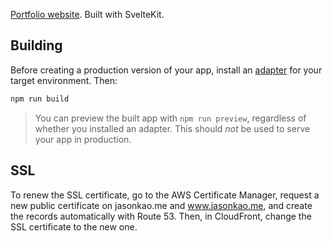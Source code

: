 [Portfolio website](https://jasonkao.me). Built with SvelteKit.

## Building

Before creating a production version of your app, install an [adapter](https://kit.svelte.dev/docs#adapters) for your target environment. Then:

```bash
npm run build
```

> You can preview the built app with `npm run preview`, regardless of whether you installed an adapter. This should _not_ be used to serve your app in production.

## SSL

To renew the SSL certificate, go to the AWS Certificate Manager, request a new public certificate on jasonkao.me and www.jasonkao.me, and create the records automatically with Route 53. Then, in CloudFront, change the SSL certificate to the new one.
